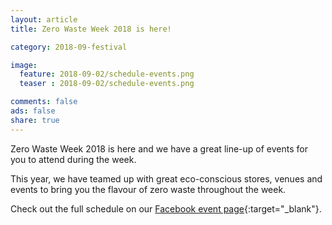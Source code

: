 ```yaml
---
layout: article
title: Zero Waste Week 2018 is here!

category: 2018-09-festival

image:
  feature: 2018-09-02/schedule-events.png
  teaser : 2018-09-02/schedule-events.png

comments: false
ads: false
share: true
---
```


Zero Waste Week 2018 is here and we have a great line-up of events for you to attend during the week. 

This year, we have teamed up with great eco-conscious stores, venues and events to bring you the flavour of zero waste throughout the week. 

Check out the full schedule on our [Facebook event page](https://www.facebook.com/pg/ZeroWasteFestivalIreland/events/){:target="_blank"}.


